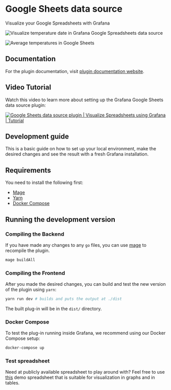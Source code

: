 # Google Sheets data source

Visualize your Google Spreadsheets with Grafana

![Visualize temperature date in Grafana Google Spreadsheets data source](https://raw.githubusercontent.com/grafana/google-sheets-datasource/main/src/docs/img/dashboard.png)

![Average temperatures in Google Sheets](https://raw.githubusercontent.com/grafana/google-sheets-datasource/main/src/docs/img/spreadsheet.png)

## Documentation

For the plugin documentation, visit [plugin documentation website](https://grafana.com/docs/plugins/grafana-googlesheets-datasource/).

## Video Tutorial

Watch this video to learn more about setting up the Grafana Google Sheets data source plugin:

[![Google Sheets data source plugin | Visualize Spreadsheets using Grafana | Tutorial](https://img.youtube.com/vi/hqeqeQFrtSA/hq720.jpg)](https://youtu.be/hqeqeQFrtSA "Grafana Google Sheets data source plugin")

## Development guide

This is a basic guide on how to set up your local environment, make the desired changes and see the result with a fresh Grafana installation.

## Requirements

You need to install the following first:

- [Mage](https://magefile.org/)
- [Yarn](https://yarnpkg.com/)
- [Docker Compose](https://docs.docker.com/compose/)

## Running the development version

### Compiling the Backend

If you have made any changes to any `go` files, you can use [mage](https://github.com/magefile/mage) to recompile the plugin.

```sh
mage buildAll
```

### Compiling the Frontend

After you made the desired changes, you can build and test the new version of the plugin using `yarn`:

```sh
yarn run dev # builds and puts the output at ./dist
```

The built plug-in will be in the `dist/` directory.

### Docker Compose

To test the plug-in running inside Grafana, we recommend using our Docker Compose setup:

```sh
docker-compose up
```

### Test spreadsheet

Need at publicly available spreadsheet to play around with? Feel free to use [this](https://docs.google.com/spreadsheets/d/1TZlZX67Y0s4CvRro_3pCYqRCKuXer81oFp_xcsjPpe8/edit?usp=sharing) demo spreadsheet that is suitable for visualization in graphs and in tables.
